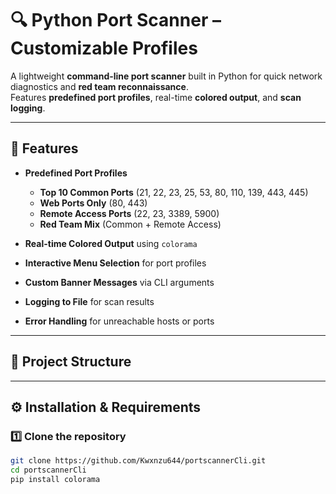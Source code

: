# 🔍 Python Port Scanner – Customizable Profiles

A lightweight **command-line port scanner** built in Python for quick network diagnostics and **red team reconnaissance**.  
Features **predefined port profiles**, real-time **colored output**, and **scan logging**.

---

## 📌 Features
- **Predefined Port Profiles**  
  - **Top 10 Common Ports** (21, 22, 23, 25, 53, 80, 110, 139, 443, 445)  
  - **Web Ports Only** (80, 443)  
  - **Remote Access Ports** (22, 23, 3389, 5900)  
  - **Red Team Mix** (Common + Remote Access)  

- **Real-time Colored Output** using `colorama`  
- **Interactive Menu Selection** for port profiles  
- **Custom Banner Messages** via CLI arguments  
- **Logging to File** for scan results  
- **Error Handling** for unreachable hosts or ports  

---

## 📂 Project Structure

---

## ⚙️ Installation & Requirements
### 1️⃣ Clone the repository
```bash
git clone https://github.com/Kwxnzu644/portscannerCli.git
cd portscannerCli
pip install colorama


